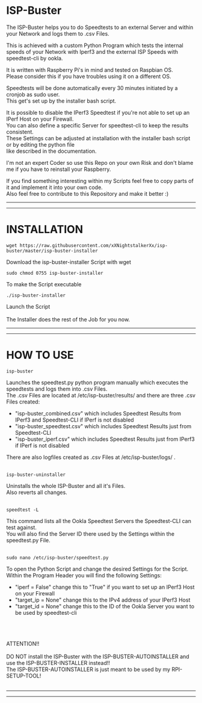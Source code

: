 # ISP-Buster
The ISP-Buster helps you to do Speedtests to an external Server and within your Network and logs them to .csv Files.

This is achieved with a custom Python Program which tests the internal speeds of your Network with Iperf3 and the
external ISP Speeds with speedtest-cli by ookla.

It is written with Raspberry Pi's in mind and tested on Raspbian OS.</br>
Please consider this if you have troubles using it on a different OS.

Speedtests will be done automatically every 30 minutes initiated by a cronjob as sudo user.</br>
This get's set up by the installer bash script.

It is possible to disable the IPerf3 Speedtest if you're not able to set up an IPerf Host on your Firewall.</br>
You can also define a specific Server for speedtest-cli to keep the results consistent.</br>
These Settings can be adjusted at installation with the installer bash script or by editing the python file</br>
like described in the documentation.

I'm not an expert Coder so use this Repo on your own Risk and don't blame me if you have to reinstall your Raspberry.</br>

If you find something interesting within my Scripts feel free to copy parts of it and implement it into your own code.</br>
Also feel free to contribute to this Repository and make it better :)


----------------------------------------------------------------
----------------------------------------------------------------
# INSTALLATION

    wget https://raw.githubusercontent.com/xXNightstalkerXx/isp-buster/master/isp-buster-installer
Download the isp-buster-installer Script with wget

    sudo chmod 0755 isp-buster-installer
To make the Script executable

    ./isp-buster-installer
Launch the Script
</br>
</br>
The Installer does the rest of the Job for you now.

----------------------------------------------------------------
----------------------------------------------------------------
# HOW TO USE

    isp-buster
Launches the speedtest.py python program manually which executes the speedtests and logs them into .csv Files.</br>
The .csv Files are located at /etc/isp-buster/results/ and there are three .csv Files created:
   - "isp-buster_combined.csv" which includes Speedtest Results from IPerf3 and Speedtest-CLI if IPerf is not disabled
   - "isp-buster_speedtest.csv" which includes Speedtest Results just from Speedtest-CLI
   - "isp-buster_iperf.csv" which includes Speedtest Results just from IPerf3 if IPerf is not disabled

There are also logfiles created as .csv Files at /etc/isp-buster/logs/ .</br>
</br>

    isp-buster-uninstaller
Uninstalls the whole ISP-Buster and all it's Files.</br>
Also reverts all changes.
</br>
</br>

    speedtest -L
This command lists all the Ookla Speedtest Servers the Speedtest-CLI can test against.</br>
You will also find the Server ID there used by the Settings within the speedtest.py File.
</br>
</br>

    sudo nano /etc/isp-buster/speedtest.py
To open the Python Script and change the desired Settings for the Script.</br>
Within the Program Header you will find the following Settings:
  - "iperf = False" change this to "True" if you want to set up an IPerf3 Host on your Firewall
  - "target_ip = None" change this to the IPv4 address of your IPerf3 Host
  - "target_id = None" change this to the ID of the Ookla Server you want to be used by speedtest-cli

</br>
</br>
</br>
ATTENTION!!</br>
</br>
DO NOT install the ISP-Buster with the ISP-BUSTER-AUTOINSTALLER and use the ISP-BUSTER-INSTALLER instead!!</br>
The ISP-BUSTER-AUTOINSTALLER is just meant to be used by my RPI-SETUP-TOOL!</br>
</br>

----------------------------------------------------------------
----------------------------------------------------------------
